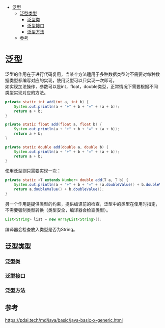 - [泛型](#泛型)
  - [泛型类型](#泛型类型)
    - [泛型类](#泛型类)
    - [泛型接口](#泛型接口)
    - [泛型方法](#泛型方法)
  - [参考](#参考)

# 泛型
泛型的作用在于进行代码复用，当某个方法适用于多种数据类型时不需要对每种数据类型都编写对应的实现，使用泛型可以只实现一次即可。  
如实现加法操作，参数可以是int，float，double类型，正常情况下需要根据不同类型实现对应的方法。  
```java
private static int add(int a, int b) {
    System.out.println(a + "+" + b + "=" + (a + b));
    return a + b;
}

private static float add(float a, float b) {
    System.out.println(a + "+" + b + "=" + (a + b));
    return a + b;
}

private static double add(double a, double b) {
    System.out.println(a + "+" + b + "=" + (a + b));
    return a + b;
}
```  
使用泛型则只需要实现一次：  
```java
private static <T extends Number> double add(T a, T b) {
    System.out.println(a + "+" + b + "=" + (a.doubleValue() + b.doubleValue()));
    return a.doubleValue() + b.doubleValue();
}
```  
另一个作用是提供类型的约束，提供编译前的检查，泛型中的类型在使用时指定，不需要强制类型转换（类型安全，编译器会检查类型）。
```java
List<String> list = new ArrayList<String>();
```
编译器会检查放入类型是否为String。
## 泛型类型
### 泛型类
### 泛型接口
### 泛型方法
## 参考
https://pdai.tech/md/java/basic/java-basic-x-generic.html